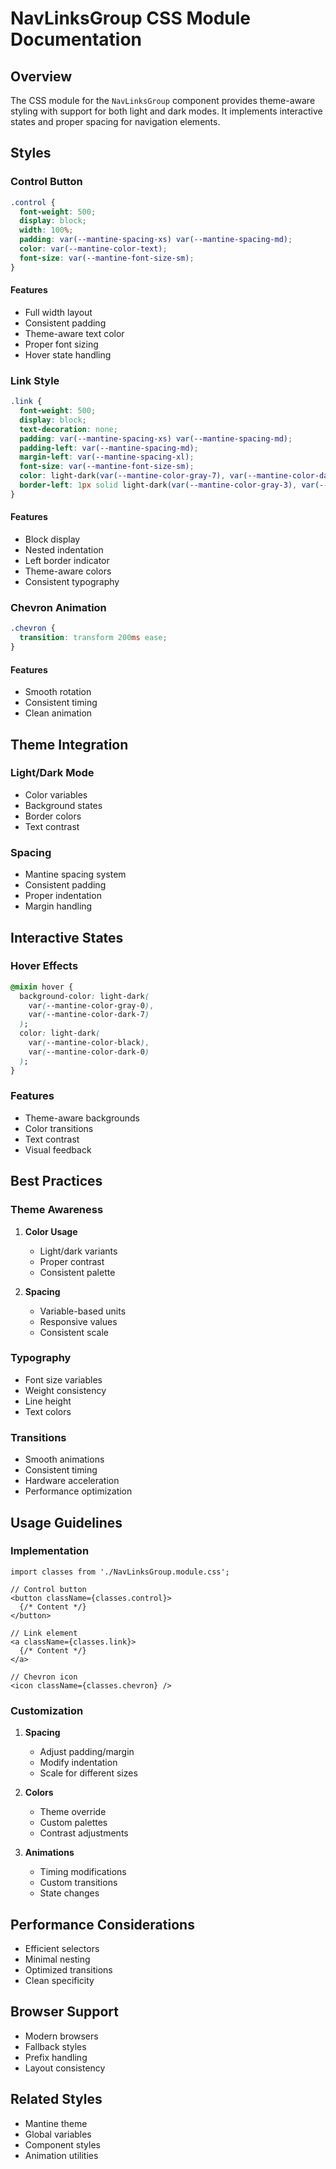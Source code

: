 # NavLinksGroup CSS Module Documentation

## Overview
The CSS module for the `NavLinksGroup` component provides theme-aware styling with support for both light and dark modes. It implements interactive states and proper spacing for navigation elements.

## Styles

### Control Button
```css
.control {
  font-weight: 500;
  display: block;
  width: 100%;
  padding: var(--mantine-spacing-xs) var(--mantine-spacing-md);
  color: var(--mantine-color-text);
  font-size: var(--mantine-font-size-sm);
}
```

#### Features
- Full width layout
- Consistent padding
- Theme-aware text color
- Proper font sizing
- Hover state handling

### Link Style
```css
.link {
  font-weight: 500;
  display: block;
  text-decoration: none;
  padding: var(--mantine-spacing-xs) var(--mantine-spacing-md);
  padding-left: var(--mantine-spacing-md);
  margin-left: var(--mantine-spacing-xl);
  font-size: var(--mantine-font-size-sm);
  color: light-dark(var(--mantine-color-gray-7), var(--mantine-color-dark-0));
  border-left: 1px solid light-dark(var(--mantine-color-gray-3), var(--mantine-color-dark-4));
}
```

#### Features
- Block display
- Nested indentation
- Left border indicator
- Theme-aware colors
- Consistent typography

### Chevron Animation
```css
.chevron {
  transition: transform 200ms ease;
}
```

#### Features
- Smooth rotation
- Consistent timing
- Clean animation

## Theme Integration

### Light/Dark Mode
- Color variables
- Background states
- Border colors
- Text contrast

### Spacing
- Mantine spacing system
- Consistent padding
- Proper indentation
- Margin handling

## Interactive States

### Hover Effects
```css
@mixin hover {
  background-color: light-dark(
    var(--mantine-color-gray-0),
    var(--mantine-color-dark-7)
  );
  color: light-dark(
    var(--mantine-color-black),
    var(--mantine-color-dark-0)
  );
}
```

### Features
- Theme-aware backgrounds
- Color transitions
- Text contrast
- Visual feedback

## Best Practices

### Theme Awareness
1. **Color Usage**
   - Light/dark variants
   - Proper contrast
   - Consistent palette

2. **Spacing**
   - Variable-based units
   - Responsive values
   - Consistent scale

### Typography
- Font size variables
- Weight consistency
- Line height
- Text colors

### Transitions
- Smooth animations
- Consistent timing
- Hardware acceleration
- Performance optimization

## Usage Guidelines

### Implementation
```tsx
import classes from './NavLinksGroup.module.css';

// Control button
<button className={classes.control}>
  {/* Content */}
</button>

// Link element
<a className={classes.link}>
  {/* Content */}
</a>

// Chevron icon
<icon className={classes.chevron} />
```

### Customization
1. **Spacing**
   - Adjust padding/margin
   - Modify indentation
   - Scale for different sizes

2. **Colors**
   - Theme override
   - Custom palettes
   - Contrast adjustments

3. **Animations**
   - Timing modifications
   - Custom transitions
   - State changes

## Performance Considerations
- Efficient selectors
- Minimal nesting
- Optimized transitions
- Clean specificity

## Browser Support
- Modern browsers
- Fallback styles
- Prefix handling
- Layout consistency

## Related Styles
- Mantine theme
- Global variables
- Component styles
- Animation utilities
